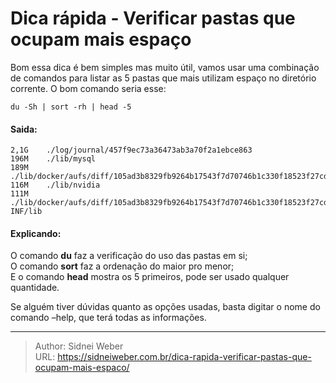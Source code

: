 # Dica rápida - Verificar pastas que ocupam mais espaço


Bom essa dica é bem simples mas muito útil, vamos usar uma combinação de comandos para listar as 5 pastas que mais utilizam espaço no diretório corrente. O bom comando seria esse:

```shell
du -Sh | sort -rh | head -5
```

#### Saida:

```shell
2,1G	./log/journal/457f9ec73a36473ab3a70f2a1ebce863
196M	./lib/mysql
189M	./lib/docker/aufs/diff/105ad3b8329fb9264b17543f7d70746b1c330f18523f27cdee5ad3fdff966697/usr/bin
116M	./lib/nvidia
111M	./lib/docker/aufs/diff/105ad3b8329fb9264b17543f7d70746b1c330f18523f27cdee5ad3fdff966697/usr/share/cattle/0e44936b6b56ae4372799b0f48e6e934/WEB-INF/lib
```

#### Explicando:

O comando **du** faz a verificação do uso das pastas em si;  
O comando **sort** faz a ordenação do maior pro menor;  
E o comando **head** mostra os 5 primeiros, pode ser usado qualquer quantidade.

Se alguém tiver dúvidas quanto as opções usadas, basta digitar o nome do comando &#8211;help, que terá todas as informações.


---

> Author: Sidnei Weber  
> URL: https://sidneiweber.com.br/dica-rapida-verificar-pastas-que-ocupam-mais-espaco/  

